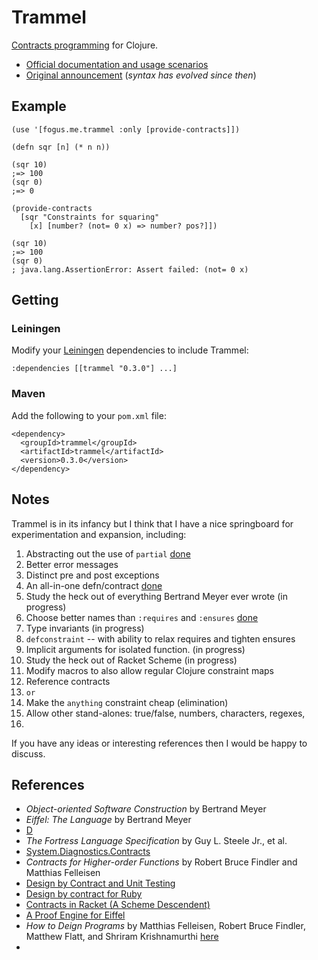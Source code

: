 Trammel
=======

[Contracts programming](http://c2.com/cgi/wiki?DesignByContract) for Clojure.

- [Official documentation and usage scenarios](http://fogus.me/fun/trammel/)
- [Original announcement](http://blog.fogus.me/2010/05/25/trammel-contracts-programming-for-clojure/) (*syntax has evolved since then*)

Example
-------

    (use '[fogus.me.trammel :only [provide-contracts]])
    
    (defn sqr [n] (* n n))
    
    (sqr 10)
    ;=> 100
    (sqr 0)
    ;=> 0
    
    (provide-contracts 
      [sqr "Constraints for squaring" 
        [x] [number? (not= 0 x) => number? pos?]])
    
    (sqr 10)
    ;=> 100
    (sqr 0)
    ; java.lang.AssertionError: Assert failed: (not= 0 x)

Getting
-------

### Leiningen

Modify your [Leiningen](http://github.com/technomancy/leiningen) dependencies to include Trammel:

    :dependencies [[trammel "0.3.0"] ...]    

### Maven

Add the following to your `pom.xml` file:

    <dependency>
      <groupId>trammel</groupId>
      <artifactId>trammel</artifactId>
      <version>0.3.0</version>
    </dependency>

Notes
-----

Trammel is in its infancy but I think that I have a nice springboard for experimentation and expansion, including:

  1. Abstracting out the use of `partial`  [done](http://github.com/fogus/trammel/commit/2f03a992d00b97c1f7e354fff32174b4c1edd1d8)
  2. Better error messages
  3. Distinct pre and post exceptions
  4. An all-in-one defn/contract           [done](http://is.gd/cCsvF)
  5. Study the heck out of everything Bertrand Meyer ever wrote (in progress)
  6. Choose better names than `:requires` and `:ensures` [done](http://github.com/fogus/trammel/commit/7427fac79f813dd2877fdb4c23e012f76aa9fb8e)
  7. Type invariants (in progress)
  8. `defconstraint` -- with ability to relax requires and tighten ensures
  9. Implicit arguments for isolated function. (in progress)
 10. Study the heck out of Racket Scheme (in progress)
 11. Modify macros to also allow regular Clojure constraint maps
 12. Reference contracts
 13. `or`
 14. Make the `anything` constraint cheap (elimination)
 15. Allow other stand-alones: true/false, numbers, characters, regexes, 
 16. 

If you have any ideas or interesting references then I would be happy to discuss.

References
----------

- *Object-oriented Software Construction* by Bertrand Meyer
- *Eiffel: The Language* by Bertrand Meyer
- [D](http://www.digitalmars.com/d/2.0/dbc.html)
- *The Fortress Language Specification* by Guy L. Steele Jr., et al.
- [System.Diagnostics.Contracts](http://msdn.microsoft.com/en-us/library/system.diagnostics.contracts.aspx)
- *Contracts for Higher-order Functions* by Robert Bruce Findler and Matthias Felleisen
- [Design by Contract and Unit Testing](http://onestepback.org/index.cgi/Tech/Programming/DbcAndTesting.html)
- [Design by contract for Ruby](http://split-s.blogspot.com/2006/02/design-by-contract-for-ruby.html)
- [Contracts in Racket (A Scheme Descendent)](http://pre.plt-scheme.org/docs/html/guide/contracts.html)
- [A Proof Engine for Eiffel](http://tecomp.sourceforge.net/index.php?file=doc/papers/proof/engine)
- *How to Deign Programs* by Matthias Felleisen, Robert Bruce Findler, Matthew Flatt, and Shriram Krishnamurthi [here](http://www.htdp.org/2003-09-26/Book/)
- 